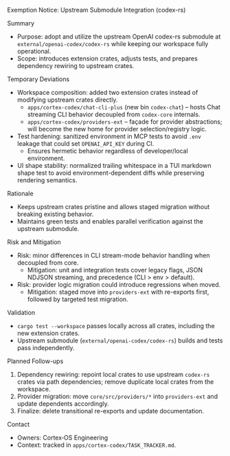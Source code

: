 Exemption Notice: Upstream Submodule Integration (codex-rs)

Summary

- Purpose: adopt and utilize the upstream OpenAI codex-rs submodule at `external/openai-codex/codex-rs` while keeping our workspace fully operational.
- Scope: introduces extension crates, adjusts tests, and prepares dependency rewiring to upstream crates.

Temporary Deviations

- Workspace composition: added two extension crates instead of modifying upstream crates directly.
  - `apps/cortex-codex/chat-cli-plus` (new bin `codex-chat`) – hosts Chat streaming CLI behavior decoupled from `codex-core` internals.
  - `apps/cortex-codex/providers-ext` – façade for provider abstractions; will become the new home for provider selection/registry logic.
- Test hardening: sanitized environment in MCP tests to avoid `.env` leakage that could set `OPENAI_API_KEY` during CI.
  - Ensures hermetic behavior regardless of developer/local environment.
- UI shape stability: normalized trailing whitespace in a TUI markdown shape test to avoid environment-dependent diffs while preserving rendering semantics.

Rationale

- Keeps upstream crates pristine and allows staged migration without breaking existing behavior.
- Maintains green tests and enables parallel verification against the upstream submodule.

Risk and Mitigation

- Risk: minor differences in CLI stream-mode behavior handling when decoupled from core.
  - Mitigation: unit and integration tests cover legacy flags, JSON NDJSON streaming, and precedence (CLI > env > default).
- Risk: provider logic migration could introduce regressions when moved.
  - Mitigation: staged move into `providers-ext` with re-exports first, followed by targeted test migration.

Validation

- `cargo test --workspace` passes locally across all crates, including the new extension crates.
- Upstream submodule (`external/openai-codex/codex-rs`) builds and tests pass independently.

Planned Follow-ups

1) Dependency rewiring: repoint local crates to use upstream `codex-rs` crates via path dependencies; remove duplicate local crates from the workspace.
2) Provider migration: move `core/src/providers/*` into `providers-ext` and update dependents accordingly.
3) Finalize: delete transitional re-exports and update documentation.

Contact

- Owners: Cortex‑OS Engineering
- Context: tracked in `apps/cortex-codex/TASK_TRACKER.md`.
